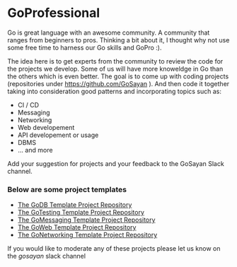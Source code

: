 # GoProfessional

Go is great language with an awesome community. A community that ranges from beginners to pros. Thinking a bit about it, I thought why not use some free time to harness our Go skills and GoPro :).

The idea here is to get experts from the community to review the code for the projects we develop. Some of us will have more knoweldge in Go than the others which is even better. The goal is to come up with coding projects (repositories under https://github.com/GoSayan ). And then code it together taking into consideration good patterns and incorporating topics such as:
- CI / CD
- Messaging
- Networking
- Web developement
- API developement or usage
- DBMS
- ... and more

Add your suggestion for projects and your feedback to the GoSayan Slack channel. 

### Below are some project templates 

- [The GoDB Template Project Repository](https://github.com/GoSayan/GoDB)
- [The GoTesting Template Project Repository](https://github.com/GoSayan/GoTesting)
- [The GoMessaging Template Project Repository](https://github.com/GoSayan/GoMessaging)
- [The GoWeb Template Project Repository](https://github.com/GoSayan/GoWeb)
- [The GoNetworking Template Project Repository](https://github.com/GoSayan/GoNetworking)

If you would like to moderate any of these projects please let us know on the *gosayan* slack channel
